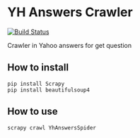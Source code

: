# YH Answers Crawler 
[![Build Status](https://travis-ci.org/JoseRafael97/yh-answers-crawler.svg?branch=master)](https://travis-ci.org/JoseRafael97/yh-answers-crawler)

Crawler in Yahoo answers for get question


## How to install
    pip install Scrapy
    pip install beautifulsoup4
    
    
## How to use
    scrapy crawl YhAnswersSpider

